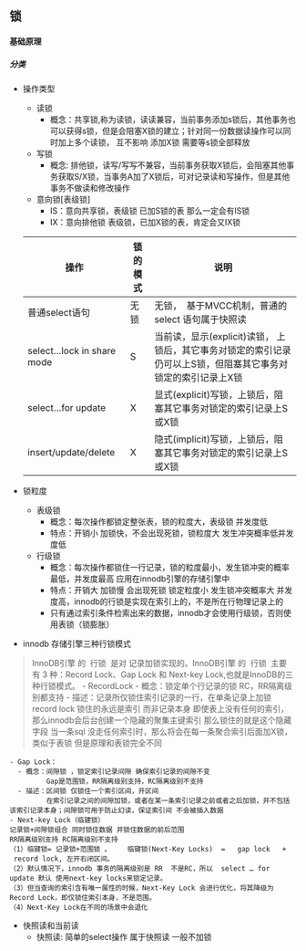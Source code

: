 ## 锁

#### 基础原理
##### 分类
  - 操作类型
    - 读锁
      - 概念：共享锁,称为读锁，读读兼容，当前事务添加s锁后，其他事务也可以获得s锁，但是会阻塞X锁的建立；针对同一份数据读操作可以同时加上多个读锁， 互不影响 添加X锁 需要等s锁全部释放
    - 写锁
      - 概念: 排他锁，读写/写写不兼容，当前事务获取X锁后，会阻塞其他事务获取S/X锁，当事务A加了X锁后，可对记录读和写操作，但是其他事务不做读和修改操作
    - 意向锁[表级锁]
      - IS：意向共享锁，表级锁 已加S锁的表 那么一定会有IS锁
      - IX：意向排他锁 表级锁，已加X锁的表，肯定会又IX锁


    |操作 |       锁的模式    |            说明|
    |------|---------|-----------|
    |普通select语句 |无锁| 无锁，  基于MVCC机制，普通的 select 语句属于快照读|
    |select…lock in share mode|S|当前读，显示(explicit)读锁， 上锁后，其它事务对锁定的索引记录仍可以上S锁，但阻塞其它事务对锁定的索引记录上X锁|
    |select…for update|X|显式(explicit)写锁，上锁后，阻塞其它事务对锁定的索引记录上S或X锁|
    |insert/update/delete|X|隐式(implicit)写锁，上锁后，阻塞其它事务对锁定的索引记录上S或X锁|

  - 锁粒度
    - 表级锁
      - 概念：每次操作都锁定整张表，锁的粒度大，表级锁 并发度低
      - 特点：开销小 加锁快，不会出现死锁，锁粒度大 发生冲突概率低并发度低
    - 行级锁
      - 概念：每次操作都锁住一行记录，锁的粒度最小，发生锁冲突的概率最低，并发度最高 应用在innodb引擎的存储引擎中
      - 特点：开销大 加锁慢 会出现死锁 锁定粒度小 发生锁冲突概率大 并发度高，innodb的行锁是实现在索引上的，不是所在行物理记录上的
      - 只有通过索引条件检索出来的数据，innodb才会使用行级锁，否则使用表锁（锁膨胀）
  - innodb 存储引擎三种行锁模式
   > InnoDB引擎 的  行锁  是对 记录加锁实现的。InnoDB引擎 的  行锁  主要 有 3 种：Record Lock、Gap Lock 和 Next-key Lock,也就是InnoDB的三种行锁模式。
    - RecordLock
      - 概念：锁定单个行记录的锁 RC，RR隔离级别都支持
      - 描述：记录所仅锁住索引记录的一行，在单条记录上加锁
           record lock 锁住的永远是索引 而非记录本身
           即使表上没有任何的索引，那么innodb会后台创建一个隐藏的聚集主键索引 那么锁住的就是这个隐藏字段
           当一条sql 没走任何索引时，那么将会在每一条聚合索引后面加X锁，类似于表锁 但是原理和表锁完全不同

    - Gap Lock：
      - 概念：间隙锁 ，锁定索引记录间隙 确保索引记录的间隙不变
             Gap是范围锁，RR隔离级别支持，RC隔离级别不支持
      - 描述：区间锁 仅锁住一个索引区间，开区间
             在索引记录之间的间隙加锁，或者在某一条索引记录之前或者之后加锁，并不包括该索引记录本身；间隙锁可用于防止幻读，保证索引间 不会被插入数据
    - Next-key Lock（临建锁）
    记录锁+间隙锁组合 同时锁住数据 并锁住数据的前后范围
    RR隔离级别支持 RC隔离级别不支持
    （1）临键锁= 记录锁+范围锁 。    临键锁(Next-Key Locks)  =   gap lock   +  record lock, 左开右闭区间。
    （2）默认情况下，innodb 事务的隔离级别是 RR  不是RC，所以  select … for update 默认 使用next-key locks来锁定记录。
    （3）但当查询的索引含有唯一属性的时候，Next-Key Lock 会进行优化，将其降级为Record Lock，即仅锁住索引本身，不是范围。
    （4）Next-Key Lock在不同的场景中会退化

  - 快照读和当前读
    - 快照读: 简单的select操作 属于快照读 一般不加锁
